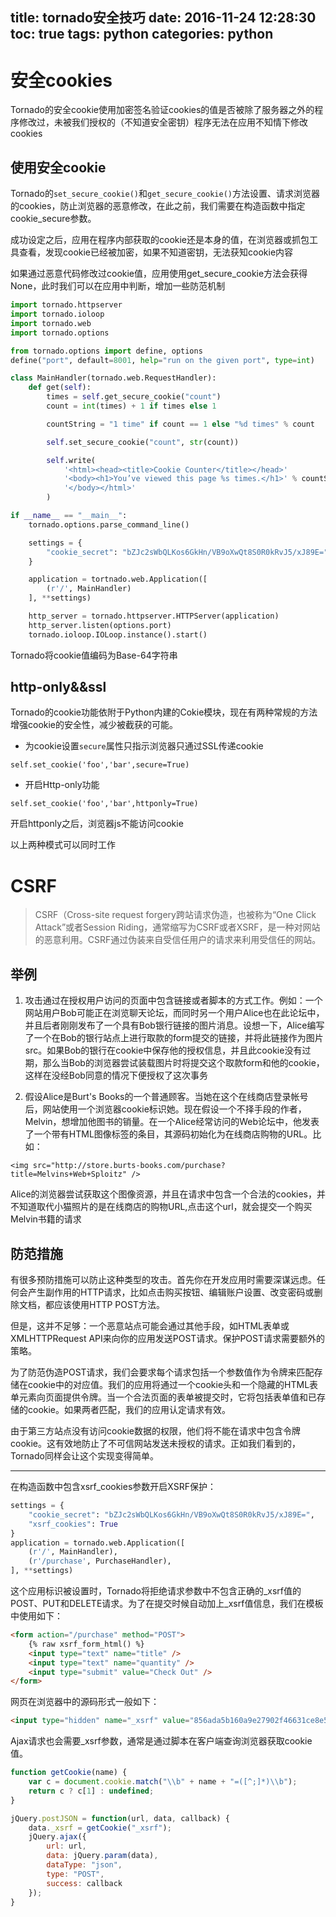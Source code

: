 title: tornado安全技巧
date: 2016-11-24 12:28:30
toc: true
tags: python
categories: python
---

# 安全cookies #

Tornado的安全cookie使用加密签名验证cookies的值是否被除了服务器之外的程序修改过，未被我们授权的（不知道安全密钥）程序无法在应用不知情下修改cookies

## 使用安全cookie ##

Tornado的`set_secure_cookie()`和`get_secure_cookie()`方法设置、请求浏览器的cookies，防止浏览器的恶意修改，在此之前，我们需要在构造函数中指定cookie_secure参数。

成功设定之后，应用在程序内部获取的cookie还是本身的值，在浏览器或抓包工具查看，发现cookie已经被加密，如果不知道密钥，无法获知cookie内容

<!--more-->
如果通过恶意代码修改过cookie值，应用使用get_secure_cookie方法会获得None，此时我们可以在应用中判断，增加一些防范机制

```python
import tornado.httpserver
import tornado.ioloop
import tornado.web
import tornado.options

from tornado.options import define, options
define("port", default=8001, help="run on the given port", type=int)

class MainHandler(tornado.web.RequestHandler):
    def get(self):
        times = self.get_secure_cookie("count")
        count = int(times) + 1 if times else 1

        countString = "1 time" if count == 1 else "%d times" % count

        self.set_secure_cookie("count", str(count))

        self.write(
            '<html><head><title>Cookie Counter</title></head>'
            '<body><h1>You’ve viewed this page %s times.</h1>' % countString + 
            '</body></html>'
        )

if __name__ == "__main__":
    tornado.options.parse_command_line()

    settings = {
        "cookie_secret": "bZJc2sWbQLKos6GkHn/VB9oXwQt8S0R0kRvJ5/xJ89E="
    }

    application = tortnado.web.Application([
        (r'/', MainHandler)
    ], **settings)

    http_server = tornado.httpserver.HTTPServer(application)
    http_server.listen(options.port)
    tornado.ioloop.IOLoop.instance().start()
```

Tornado将cookie值编码为Base-64字符串

## http-only&&ssl ##

Tornado的cookie功能依附于Python内建的Cokie模块，现在有两种常规的方法增强cookie的安全性，减少被截获的可能。

- 为cookie设置`secure`属性只指示浏览器只通过SSL传递cookie

`self.set_cookie('foo','bar',secure=True)`

- 开启Http-only功能

`self.set_cookie('foo','bar',httponly=True)`

开启httponly之后，浏览器js不能访问cookie

以上两种模式可以同时工作


# CSRF #

>CSRF（Cross-site request forgery跨站请求伪造，也被称为“One Click Attack”或者Session Riding，通常缩写为CSRF或者XSRF，是一种对网站的恶意利用。CSRF通过伪装来自受信任用户的请求来利用受信任的网站。

## 举例 ##

1. 攻击通过在授权用户访问的页面中包含链接或者脚本的方式工作。例如：一个网站用户Bob可能正在浏览聊天论坛，而同时另一个用户Alice也在此论坛中，并且后者刚刚发布了一个具有Bob银行链接的图片消息。设想一下，Alice编写了一个在Bob的银行站点上进行取款的form提交的链接，并将此链接作为图片src。如果Bob的银行在cookie中保存他的授权信息，并且此cookie没有过期，那么当Bob的浏览器尝试装载图片时将提交这个取款form和他的cookie，这样在没经Bob同意的情况下便授权了这次事务


2. 假设Alice是Burt's Books的一个普通顾客。当她在这个在线商店登录帐号后，网站使用一个浏览器cookie标识她。现在假设一个不择手段的作者，Melvin，想增加他图书的销量。在一个Alice经常访问的Web论坛中，他发表了一个带有HTML图像标签的条目，其源码初始化为在线商店购物的URL。比如：

`<img src="http://store.burts-books.com/purchase?title=Melvins+Web+Sploitz" />`

Alice的浏览器尝试获取这个图像资源，并且在请求中包含一个合法的cookies，并不知道取代小猫照片的是在线商店的购物URL,点击这个url，就会提交一个购买Melvin书籍的请求

## 防范措施 ##

有很多预防措施可以防止这种类型的攻击。首先你在开发应用时需要深谋远虑。任何会产生副作用的HTTP请求，比如点击购买按钮、编辑账户设置、改变密码或删除文档，都应该使用HTTP POST方法。

但是，这并不足够：一个恶意站点可能会通过其他手段，如HTML表单或XMLHTTPRequest API来向你的应用发送POST请求。保护POST请求需要额外的策略。


为了防范伪造POST请求，我们会要求每个请求包括一个参数值作为令牌来匹配存储在cookie中的对应值。我们的应用将通过一个cookie头和一个隐藏的HTML表单元素向页面提供令牌。当一个合法页面的表单被提交时，它将包括表单值和已存储的cookie。如果两者匹配，我们的应用认定请求有效。

由于第三方站点没有访问cookie数据的权限，他们将不能在请求中包含令牌cookie。这有效地防止了不可信网站发送未授权的请求。正如我们看到的，Tornado同样会让这个实现变得简单。


----------
在构造函数中包含xsrf_cookies参数开启XSRF保护：

```python
settings = {
    "cookie_secret": "bZJc2sWbQLKos6GkHn/VB9oXwQt8S0R0kRvJ5/xJ89E=",
    "xsrf_cookies": True
}
application = tornado.web.Application([
    (r'/', MainHandler),
    (r'/purchase', PurchaseHandler),
], **settings)
```

这个应用标识被设置时，Tornado将拒绝请求参数中不包含正确的_xsrf值的POST、PUT和DELETE请求。为了在提交时候自动加上_xsrf值信息，我们在模板中使用如下：

```html
<form action="/purchase" method="POST">
    {% raw xsrf_form_html() %}
    <input type="text" name="title" />
    <input type="text" name="quantity" />
    <input type="submit" value="Check Out" />
</form>
```

网页在浏览器中的源码形式一般如下：

```html
<input type="hidden" name="_xsrf" value="856ada5b160a9e27902f46631ce8e5d3"/>
```

Ajax请求也会需要_xsrf参数，通常是通过脚本在客户端查询浏览器获取cookie值。

```js
function getCookie(name) {
    var c = document.cookie.match("\\b" + name + "=([^;]*)\\b");
    return c ? c[1] : undefined;
}

jQuery.postJSON = function(url, data, callback) {
    data._xsrf = getCookie("_xsrf");
    jQuery.ajax({
        url: url,
        data: jQuery.param(data),
        dataType: "json",
        type: "POST",
        success: callback
    });
}
```